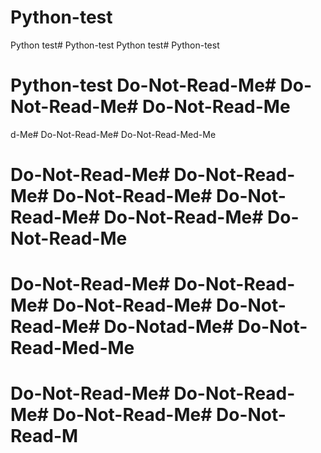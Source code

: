 # Python-test
Python test# Python-test
Python test# Python-test
# Python-test Do-Not-Read-Me# Do-Not-Read-Me# Do-Not-Read-Me

d-Me# Do-Not-Read-Me# Do-Not-Read-Med-Me
# Do-Not-Read-Me# Do-Not-Read-Me# Do-Not-Read-Me# Do-Not-Read-Me# Do-Not-Read-Me# Do-Not-Read-Me

# Do-Not-Read-Me# Do-Not-Read-Me# Do-Not-Read-Me# Do-Not-Read-Me# Do-Notad-Me# Do-Not-Read-Med-Me
# Do-Not-Read-Me# Do-Not-Read-Me# Do-Not-Read-Me# Do-Not-Read-M
